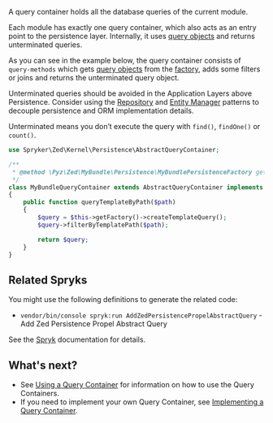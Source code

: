 A query container holds all the database queries of the current module.

Each module has exactly one query container, which also acts as an entry point to the persistence layer. Internally, it uses [query objects](https://documentation.spryker.com/docs/en/query-objects) and returns unterminated queries.

As you can see in the example below, the query container consists of `query-methods` which gets [query objects](https://documentation.spryker.com/docs/en/query-objects) from the [factory](https://documentation.spryker.com/docs/en/factory), adds some filters or joins and returns the unterminated query object.

Unterminated queries should be avoided in the Application Layers above Persistence. Consider using the [Repository](https://documentation.spryker.com/docs/en/repository) and [Entity Manager](https://documentation.spryker.com/docs/en/entity-manager) patterns to decouple persistence and ORM implementation details.

Unterminated means you don’t execute the query with `find()`, `findOne()` or `count()`.

```php
use Spryker\Zed\Kernel\Persistence\AbstractQueryContainer;

/**
 * @method \Pyz\Zed\MyBundle\Persistence\MyBundlePersistenceFactory getFactory()
 */
class MyBundleQueryContainer extends AbstractQueryContainer implements MyBundleQueryContainerInterface
{
    public function queryTemplateByPath($path)
    {
        $query = $this->getFactory()->createTemplateQuery();
        $query->filterByTemplatePath($path);

        return $query;
    }
}
```

## Related Spryks

You might use the following definitions to generate the related code:

* `vendor/bin/console spryk:run AddZedPersistencePropelAbstractQuery` - Add Zed Persistence Propel Abstract Query

See the [Spryk](https://documentation.spryker.com/docs/en/spryk-201903) documentation for details.

## What's next?

* See [Using a Query Container](https://documentation.spryker.com/docs/en/using-a-query-container) for information on how to use the Query Containers.
* If you need to implement your own Query Container, see [Implementing a Query Container](https://documentation.spryker.com/docs/en/implementing-a-query-container).